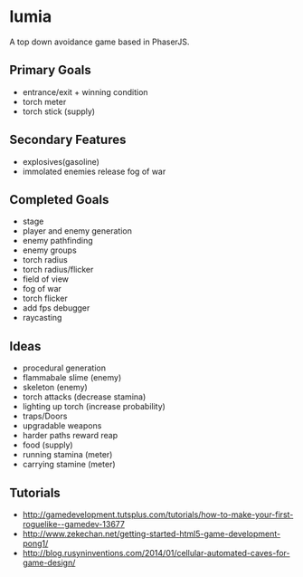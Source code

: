 # lumia

A top down avoidance game based in PhaserJS.

## Primary Goals

- entrance/exit + winning condition
- torch meter
- torch stick (supply)

## Secondary Features
- explosives(gasoline)
- immolated enemies release fog of war

## Completed Goals
- stage
- player and enemy generation
- enemy pathfinding
- enemy groups
- torch radius
- torch radius/flicker
- field of view
- fog of war
- torch flicker
- add fps debugger
- raycasting

## Ideas 
- procedural generation
- flammabale slime (enemy)
- skeleton (enemy)
- torch attacks (decrease stamina)
- lighting up torch (increase probability)
- traps/Doors
- upgradable weapons
- harder paths reward reap
- food (supply)
- running stamina (meter)
- carrying stamine (meter)

## Tutorials
- http://gamedevelopment.tutsplus.com/tutorials/how-to-make-your-first-roguelike--gamedev-13677
- http://www.zekechan.net/getting-started-html5-game-development-pong1/
- http://blog.rusyninventions.com/2014/01/cellular-automated-caves-for-game-design/
